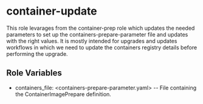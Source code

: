 container-update
================

This role levarages from the container-prep role which updates the needed
parameters to set up the containers-prepare-parameter file and updates with
the right values. It is mostly intended for upgrades and updates workflows in
which we need to update the containers registry details before performing the
upgrade.

Role Variables
--------------

- containers_file: <containers-prepare-parameter.yaml> -- File containing the ContainerImagePrepare definition.
